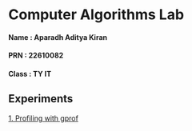 # Computer Algorithms Lab

#### Name : Aparadh Aditya Kiran
#### PRN : 22610082
#### Class : TY IT 


## Experiments

[1. Profiling with gprof](https://github.com/Computer-Algorithm-Lab-24-25-TY-IT/22610082-Aparadh-Aditya-Kiran/blob/main/Exp1/)
